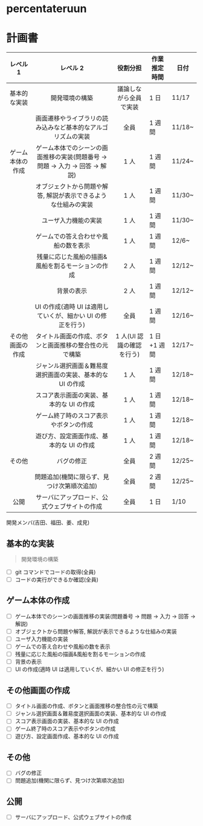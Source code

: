 # percentateruun

# 計画書

[](tableは編集しないで)

|     レベル 1     |                                  レベル 2                                  |         役割分担          | 作業推定時間 | 日付   |
| :--------------: | :------------------------------------------------------------------------: | :-----------------------: | ------------ | ------ |
|   基本的な実装   |                               開発環境の構築                               |  議論しながら全員で実装   | 1 日         | 11/17  |
|                  |        画面遷移やライブラリの読み込みなど基本的なアルゴリズムの実装        |           全員            | 1 週間       | 11/18~ |
| ゲーム本体の作成 | ゲーム本体でのシーンの画面推移の実装(問題番号 → 問題 → 入力 → 回答 → 解説) |           1 人            | 1 週間       | 11/24~ |
|                  |       オブジェクトから問題や解答, 解説が表示できるような仕組みの実装       |           1 人            | 1 週間       | 11/30~ |
|                  |                            ユーザ入力機能の実装                            |           1 人            | 1 週間       | 11/30~ |
|                  |                    ゲームでの答え合わせや風船の数を表示                    |           1 人            | 1 週間       | 12/6~  |
|                  |             残量に応じた風船の描画&風船を割るモーションの作成              |           2 人            | 1 週間       | 12/12~ |
|                  |                                 背景の表示                                 |           2 人            | 1 週間       | 12/12~ |
|                  |        UI の作成(適時 UI は適用していくが、細かい UI の修正を行う)         |           全員            | 1 週間       | 12/16~ |
| その他画面の作成 |           タイトル画面の作成、ボタンと画面推移の整合性の元で構築           | 1 人(UI 認識の確認を行う) | 1 日+1 週間  | 12/17~ |
|                  |         ジャンル選択画面＆難易度選択画面の実装、基本的な UI の作成         |           1 人            | 1 週間       | 12/18~ |
|                  |                  スコア表示画面の実装、基本的な UI の作成                  |           1 人            | 1 週間       | 12/18~ |
|                  |                   ゲーム終了時のスコア表示やボタンの作成                   |           1 人            | 1 週間       | 12/18~ |
|                  |                  遊び方、設定画面作成、基本的な UI の作成                  |           1 人            | 1 週間       | 12/18~ |
|      その他      |                                 バグの修正                                 |           全員            | 2 週間       | 12/25~ |
|                  |                 問題追加(機関に限らず、見つけ次第順次追加)                 |           全員            | 2 週間       | 12/25~ |
|       公開       |                サーバにアップロード、公式ウェブサイトの作成                |           全員            | 1 日         | 1/10   |

開発メンバ(吉田、福田、姜、成見)

## 基本的な実装

> 開発環境の構築

- [ ] git コマンドでコードの取得(全員)
- [ ] コードの実行ができるか確認(全員)

## ゲーム本体の作成

- [ ] ゲーム本体でのシーンの画面推移の実装(問題番号 → 問題 → 入力 → 回答 → 解説)
- [ ] オブジェクトから問題や解答, 解説が表示できるような仕組みの実装
- [ ] ユーザ入力機能の実装
- [ ] ゲームでの答え合わせや風船の数を表示
- [ ] 残量に応じた風船の描画&風船を割るモーションの作成
- [ ] 背景の表示
- [ ] UI の作成(適時 UI は適用していくが、細かい UI の修正を行う)

## その他画面の作成

- [ ] タイトル画面の作成、ボタンと画面推移の整合性の元で構築
- [ ] ジャンル選択画面＆難易度選択画面の実装、基本的な UI の作成
- [ ] スコア表示画面の実装、基本的な UI の作成
- [ ] ゲーム終了時のスコア表示やボタンの作成
- [ ] 遊び方、設定画面作成、基本的な UI の作成

## その他

- [ ] バグの修正
- [ ] 問題追加(機関に限らず、見つけ次第順次追加)

## 公開

- [ ] サーバにアップロード、公式ウェブサイトの作成
